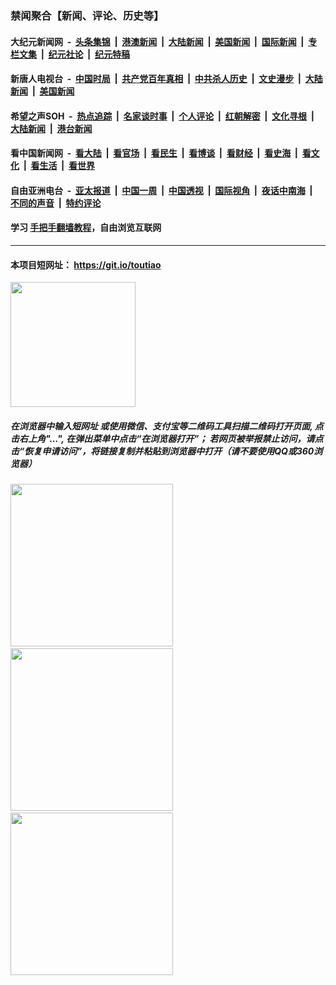 ### 禁闻聚合【新闻、评论、历史等】

#### 大纪元新闻网 &nbsp;-&nbsp; [头条集锦](indexes/E头条集锦.md?t=02061202) &nbsp;|&nbsp; [港澳新闻](indexes/E港澳新闻.md?t=02061202)  &nbsp;|&nbsp; [大陆新闻](indexes/E大陆新闻.md?t=02061202) &nbsp;|&nbsp; [美国新闻](indexes/E美国新闻.md?t=02061202) &nbsp;|&nbsp; [国际新闻](indexes/E国际新闻.md?t=02061202) &nbsp;|&nbsp; [专栏文集](indexes/E专栏文集.md?t=02061202) &nbsp;|&nbsp; [纪元社论](indexes/E纪元社论.md?t=02061202) &nbsp;|&nbsp; [纪元特稿](indexes/E纪元特稿.md?t=02061202) 

#### 新唐人电视台 &nbsp;-&nbsp; [中国时局](indexes/N中国时局.md?t=02061202) &nbsp;|&nbsp; [共产党百年真相](indexes/N共产党百年真相.md?t=02061202) &nbsp;|&nbsp; [中共杀人历史](indexes/N中共杀人历史.md?t=02061202) &nbsp;|&nbsp; [文史漫步](indexes/N文史漫步.md?t=02061202) &nbsp;|&nbsp; [大陆新闻](indexes/N大陆新闻.md?t=02061202) &nbsp;|&nbsp; [美国新闻](indexes/N美国新闻.md?t=02061202)

#### 希望之声SOH &nbsp;-&nbsp; [热点追踪](indexes/H热点追踪.md?t=02061202) &nbsp;|&nbsp; [名家谈时事](indexes/H名家谈时事.md?t=02061202) &nbsp;|&nbsp; [个人评论](indexes/H个人评论.md?t=02061202)  &nbsp;|&nbsp; [红朝解密](indexes/H红朝解密.md?t=02061202) &nbsp;|&nbsp; [文化寻根](indexes/H文化寻根.md?t=02061202) &nbsp;|&nbsp; [大陆新闻](indexes/H大陆新闻.md?t=02061202) &nbsp;|&nbsp; [港台新闻](indexes/H港台新闻.md?t=02061202)

#### 看中国新闻网 &nbsp;-&nbsp; [看大陆](indexes/S看大陆.md?t=02061202) &nbsp;|&nbsp; [看官场](indexes/S看官场.md?t=02061202) &nbsp;|&nbsp; [看民生](indexes/S看民生.md?t=02061202)  &nbsp;|&nbsp; [看博谈](indexes/S看博谈.md?t=02061202) &nbsp;|&nbsp; [看财经](indexes/S看财经.md?t=02061202) &nbsp;|&nbsp; [看史海](indexes/S看史海.md?t=02061202) &nbsp;|&nbsp; [看文化](indexes/S看文化.md?t=02061202) &nbsp;|&nbsp; [看生活](indexes/S看生活.md?t=02061202) &nbsp;|&nbsp; [看世界](indexes/S看世界.md?t=02061202)

#### 自由亚洲电台 &nbsp;-&nbsp; [亚太报道](indexes/R亚太报道.md?t=02061202) &nbsp;|&nbsp; [中国一周](indexes/R中国一周.md?t=02061202) &nbsp;|&nbsp; [中国透视](indexes/R中国透视.md?t=02061202)  &nbsp;|&nbsp; [国际视角](indexes/R国际视角.md?t=02061202) &nbsp;|&nbsp; [夜话中南海](indexes/R夜话中南海.md?t=02061202) &nbsp;|&nbsp; [不同的声音](indexes/R不同的声音.md?t=02061202) &nbsp;|&nbsp; [特约评论](indexes/R特约评论.md?t=02061202)

#### 学习 [手把手翻墙教程](https://github.com/gfw-breaker/guides/wiki)，自由浏览互联网

----

#### 本项目短网址： https://git.io/toutiao
<img src="https://raw.githubusercontent.com/gfw-breaker/banned-news/master/scripts/img/qr.png" width="200px"/>  

##### 在浏览器中输入短网址 或使用微信、支付宝等二维码工具扫描二维码打开页面, 点击右上角"...", 在弹出菜单中点击“在浏览器打开”； 若网页被举报禁止访问，请点击“恢复申请访问”，将链接复制并粘贴到浏览器中打开（请不要使用QQ或360浏览器）

<img src="https://raw.githubusercontent.com/gfw-breaker/banned-news/master/scripts/img/1.png" width="260px"/> &nbsp; <img src="https://raw.githubusercontent.com/gfw-breaker/banned-news/master/scripts/img/2.png" width="260px"/> &nbsp; <img src="https://raw.githubusercontent.com/gfw-breaker/banned-news/master/scripts/img/3.png" width="260px"/>
